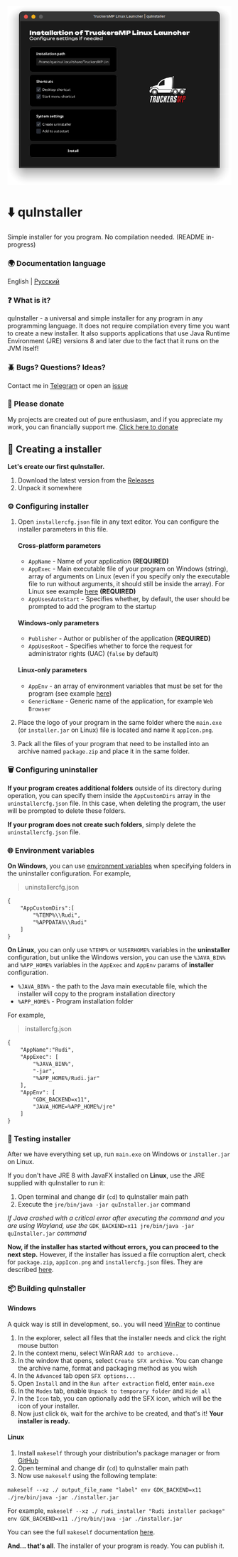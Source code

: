 ![quInstaller window](https://github.com/ZzEdovec/quInstaller/raw/refs/heads/main/readme-banner.png)
# ⬇️ quInstaller
Simple installer for you program. No compilation needed. (README in-progress)

### 🌍 Documentation language
English | [Русский](https://github.com/ZzEdovec/quInstaller/blob/main/README.ru.md)

### ❓ What is it?
quInstaller - a universal and simple installer for any program in any programming language. It does not require compilation every time you want to create a new installer. It also supports applications that use Java Runtime Environment (JRE) versions 8 and later due to the fact that it runs on the JVM itself!
### 🪲 Bugs? Questions? Ideas?
Contact me in [Telegram](https://t.me/queinu) or open an [issue](https://github.com/ZzEdovec/quInstaller/issues)

### 🥺 Please donate
My projects are created out of pure enthusiasm, and if you appreciate my work, you can financially support me.
[Click here to donate](https://www.donationalerts.com/r/queinu)

## 🚀 Creating a installer
**Let's create our first quInstaller.**

1. Download the latest version from the [Releases](https://github.com/ZzEdovec/quInstaller/releases)
2. Unpack it somewhere

### ⚙️ Configuring installer
1. Open `installercfg.json` file in any text editor.
		You can configure the installer parameters in this file.
	#### Cross-platform parameters
	- `AppName` - Name of your application **(REQUIRED)**
	- `AppExec` - Main executable file of your program on Windows (string), array of arguments on Linux (even if you specify only the executable file to run without arguments, it should still be inside the array). For Linux see example [here](https://github.com/ZzEdovec/quInstaller#:~:text=configuration.%20For%20example%2C-,installercfg.json,-%7B%0A%20%20%20%20%22AppName%22%3A%22Rudi%22%2C%0A%20%20%20%20%22AppExec) **(REQUIRED)**
    - `AppUsesAutoStart` - Specifies whether, by default, the user should be prompted to add the program to the startup
	#### Windows-only parameters
	- `Publisher` - Author or publisher of the application **(REQUIRED)**
	- `AppUsesRoot` - Specifies whether to force the request for administrator rights (UAC) (`false` by default)
	#### Linux-only parameters
	- `AppEnv` - an array of environment variables that must be set for the program (see example [here](https://github.com/ZzEdovec/quInstaller#:~:text=configuration.%20For%20example,-,installercfg.json,-%7B%0A%20%20%20%20%22AppName%22:%22Rudi%22,%0A%20%20%20%20%22AppExec))
	- `GenericName` - Generic name of the application, for example `Web Browser`
	
2. Place the logo of your program in the same folder where the `main.exe` (or `installer.jar` on Linux) file is located and name it `appIcon.png`.
3. Pack all the files of your program that need to be installed into an archive named `package.zip` and place it in the same folder.

### 🗑️ Configuring uninstaller
**If your program creates additional folders** outside of its directory during operation, you can specify them inside the `AppCustomDirs` array in the `uninstallercfg.json` file. In this case, when deleting the program, the user will be prompted to delete these folders.

**If your program does not create such folders**, simply delete the `uninstallercfg.json` file.

### 🌐 Environment variables
**On Windows**, you can use [environment variables](https://learn.microsoft.com/en-us/windows/deployment/usmt/usmt-recognized-environment-variables) when specifying folders in the uninstaller configuration.
For example,

> uninstallercfg.json

    {
        "AppCustomDirs":[
            "%TEMP%\\Rudi",
            "%APPDATA%\\Rudi"
        ]
    }

**On Linux**, you can only use `%TEMP%` or `%USERHOME%` variables in the **uninstaller** configuration, but unlike the Windows version, you can use the `%JAVA_BIN%` and `%APP_HOME%` variables in the `AppExec` and `AppEnv` params of **installer** configuration.

- `%JAVA_BIN%` - the path to the Java main executable file, which the installer will copy to the program installation directory
- `%APP_HOME%` - Program installation folder

For example,

> installercfg.json

    {
        "AppName":"Rudi",
        "AppExec": [
	        "%JAVA_BIN%",
	        "-jar",
	        "%APP_HOME%/Rudi.jar"
		],
		"AppEnv": [
			"GDK_BACKEND=x11",
			"JAVA_HOME=%APP_HOME%/jre"
		]
    }

### 🧪 Testing installer
After we have everything set up, run `main.exe` on Windows or `installer.jar` on Linux. 

If you don't have JRE 8 with JavaFX installed on **Linux**, use the JRE supplied with quInstaller to run it:
1. Open terminal and change dir (`cd`) to quInstaller main path
2. Execute the `jre/bin/java -jar quInstaller.jar` command

*If Java crashed with a critical error after executing the command and you are using Wayland, use the* `GDK_BACKEND=x11 jre/bin/java -jar quInstaller.jar` *command*

**Now, if the installer has started without errors, you can proceed to the next step.** However, if the installer has issued a file corruption alert, check for `package.zip`, `appIcon.png` and `installercfg.json` files. They are described  [here](https://github.com/ZzEdovec/quInstaller?tab=readme-ov-file#configuring-installer).

### 📦 Building quInstaller
#### Windows
A quick way is still in development, so.. you will need [WinRar](https://www.win-rar.com/start.html) to continue
1. In the explorer, select all files that the installer needs and click the right mouse button
2. In the context menu, select WinRAR `Add to archieve..`
3. In the window that opens, select `Create SFX archive`. You can change the archive name, format and packaging method as you wish
4. In the `Advanced` tab open `SFX options...`
5. Open `Install` and in the `Run after extraction` field, enter `main.exe`
6. In the `Modes` tab, enable `Unpack to temporary folder` and `Hide all`
7. In the `Icon` tab, you can optionally add the SFX icon, which will be the icon of your installer.
8. Now just click `Ok`, wait for the archive to be created, and that's it! **Your installer is ready.**
#### Linux
1. Install `makeself` through your distribution's package manager or from [GitHub](https://github.com/megastep/makeself)
2. Open terminal and change dir (`cd`) to quInstaller main path
3.  Now use `makeself` using the following template:

`makeself --xz ./ output_file_name "label" env GDK_BACKEND=x11 ./jre/bin/java -jar ./installer.jar`

For example,
`makeself --xz ./ rudi_installer "Rudi installer package" env GDK_BACKEND=x11 ./jre/bin/java -jar ./installer.jar`

You can see the full `makeself` documentation [here](https://github.com/megastep/makeself?tab=readme-ov-file#usage).

**And... that's all**. The installer of your program is ready. You can publish it.
